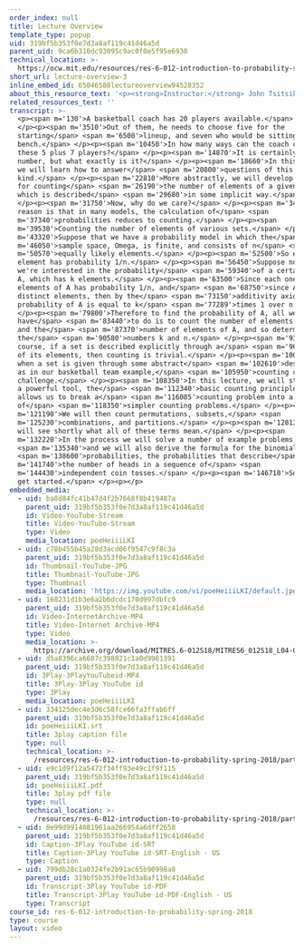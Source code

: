 ```yaml
---
order_index: null
title: Lecture Overview
template_type: popup
uid: 319bf5b353f0e7d3a8af119c41d46a5d
parent_uid: 9ca6b310dc93095c9ac0f0e5f95e6930
technical_location: >-
  https://ocw.mit.edu/resources/res-6-012-introduction-to-probability-spring-2018/part-i-the-fundamentals/lecture-overview-3
short_url: lecture-overview-3
inline_embed_id: 65046588lectureoverview94528352
about_this_resource_text: '<p><strong>Instructor:</strong> John Tsitsiklis</p>'
related_resources_text: ''
transcript: >-
  <p><span m='130'>A basketball coach has 20 players available.</span>
  </p><p><span m='3510'>Out of them, he needs to choose five for the
  starting</span> <span m='6500'>lineup, and seven who would be sitting on the
  bench.</span> </p><p><span m='10450'>In how many ways can the coach choose
  these 5 plus 7 players?</span> </p><p><span m='14870'>It is certainly a huge
  number, but what exactly is it?</span> </p><p><span m='18660'>In this lecture,
  we will learn how to answer</span> <span m='20800'>questions of this
  kind.</span> </p><p><span m='22810'>More abstractly, we will develop methods
  for counting</span> <span m='26190'>the number of elements of a given set
  which is described</span> <span m='29680'>in some implicit way.</span>
  </p><p><span m='31750'>Now, why do we care?</span> </p><p><span m='34530'>The
  reason is that in many models, the calculation of</span> <span
  m='37340'>probabilities reduces to counting.</span> </p><p><span
  m='39530'>Counting the number of elements of various sets.</span> </p><p><span
  m='43320'>Suppose that we have a probability model in which the</span> <span
  m='46050'>sample space, Omega, is finite, and consists of n</span> <span
  m='50570'>equally likely elements.</span> </p><p><span m='52500'>So each
  element has probability 1/n.</span> </p><p><span m='56450'>Suppose now that
  we're interested in the probability</span> <span m='59340'>of a certain set,
  A, which has k elements.</span> </p><p><span m='63500'>Since each one of the
  elements of A has probability 1/n, and</span> <span m='68750'>since A has k
  distinct elements, then by the</span> <span m='73150'>additivity axiom, the
  probability of A is equal to k</span> <span m='77289'>times 1 over n.</span>
  </p><p><span m='79800'>Therefore to find the probability of A, all we
  have</span> <span m='83440'>to do is to count the number of elements of Omega
  and the</span> <span m='87370'>number of elements of A, and so determine
  the</span> <span m='90580'>numbers k and n.</span> </p><p><span m='93180'>Of
  course, if a set is described explicitly through a</span> <span m='96390'>list
  of its elements, then counting is trivial.</span> </p><p><span m='100090'>But
  when a set is given through some abstract</span> <span m='102610'>description,
  as in our basketball team example,</span> <span m='105950'>counting can be a
  challenge.</span> </p><p><span m='108350'>In this lecture, we will start with
  a powerful tool, the</span> <span m='112340'>basic counting principle, which
  allows us to break a</span> <span m='116085'>counting problem into a sequence
  of</span> <span m='118350'>simpler counting problems.</span> </p><p><span
  m='121190'>We will then count permutations, subsets,</span> <span
  m='125230'>combinations, and partitions.</span> </p><p><span m='128139'>We
  will see shortly what all of these terms mean.</span> </p><p><span
  m='132220'>In the process we will solve a number of example problems,</span>
  <span m='135340'>and we will also derive the formula for the binomial</span>
  <span m='138600'>probabilities, the probabilities that describe</span> <span
  m='141740'>the number of heads in a sequence of</span> <span
  m='144430'>independent coin tosses.</span> </p><p><span m='146710'>So, let us
  get started.</span> </p><p></p>
embedded_media:
  - uid: ba8d84fc41b47d4f2b7668f8b419487a
    parent_uid: 319bf5b353f0e7d3a8af119c41d46a5d
    id: Video-YouTube-Stream
    title: Video-YouTube-Stream
    type: Video
    media_location: poeHeiiiLKI
  - uid: c78b455b45a28d3acd06f9547c9f8c3a
    parent_uid: 319bf5b353f0e7d3a8af119c41d46a5d
    id: Thumbnail-YouTube-JPG
    title: Thumbnail-YouTube-JPG
    type: Thumbnail
    media_location: 'https://img.youtube.com/vi/poeHeiiiLKI/default.jpg'
  - uid: 168231d1b3e6a2b6dcdc170d997dbfc9
    parent_uid: 319bf5b353f0e7d3a8af119c41d46a5d
    id: Video-InternetArchive-MP4
    title: Video-Internet Archive-MP4
    type: Video
    media_location: >-
      https://archive.org/download/MITRES.6-012S18/MITRES6_012S18_L04-01_300k.mp4
  - uid: d5a8396ca6607c398021c1a0d9961391
    parent_uid: 319bf5b353f0e7d3a8af119c41d46a5d
    id: 3Play-3PlayYouTubeid-MP4
    title: 3Play-3Play YouTube id
    type: 3Play
    media_location: poeHeiiiLKI
  - uid: 334125dec4e3d6c58fce66fa3ffab6ff
    parent_uid: 319bf5b353f0e7d3a8af119c41d46a5d
    id: poeHeiiiLKI.srt
    title: 3play caption file
    type: null
    technical_location: >-
      /resources/res-6-012-introduction-to-probability-spring-2018/part-i-the-fundamentals/lecture-overview-3/poeHeiiiLKI.srt
  - uid: e9c1d9f12a5472f34ff93e49c1f9f115
    parent_uid: 319bf5b353f0e7d3a8af119c41d46a5d
    id: poeHeiiiLKI.pdf
    title: 3play pdf file
    type: null
    technical_location: >-
      /resources/res-6-012-introduction-to-probability-spring-2018/part-i-the-fundamentals/lecture-overview-3/poeHeiiiLKI.pdf
  - uid: 0e99d9914081961aa266954a6dff2658
    parent_uid: 319bf5b353f0e7d3a8af119c41d46a5d
    id: Caption-3Play YouTube id-SRT
    title: Caption-3Play YouTube id-SRT-English - US
    type: Caption
  - uid: 799db28c1a0324fe2b91ac65b90998a8
    parent_uid: 319bf5b353f0e7d3a8af119c41d46a5d
    id: Transcript-3Play YouTube id-PDF
    title: Transcript-3Play YouTube id-PDF-English - US
    type: Transcript
course_id: res-6-012-introduction-to-probability-spring-2018
type: course
layout: video
---
```

